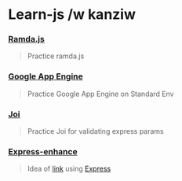# Learn-js /w kanziw

### [Ramda.js](https://github.com/kanziw/learn-js/tree/master/ramda.js)

> Practice ramda.js

### [Google App Engine](https://github.com/kanziw/learn-js/tree/master/gcp-appengine)

> Practice Google App Engine on Standard Env

### [Joi](https://github.com/kanziw/learn-js/tree/master/joi)

> Practice Joi for validating express params

### [Express-enhance](https://github.com/kanziw/learn-js/tree/master/express-enhance)

> Idea of [link](https://medium.com/steady-study/번역-아주-거대한-자바스크립트-어플리케이션을-구축하기-3aa37fc45122) using [Express](https://expressjs.com/)

